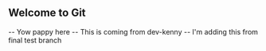 ## Welcome to Git

-- Yow pappy here
-- This is coming from dev-kenny
-- I'm adding this from final test branch